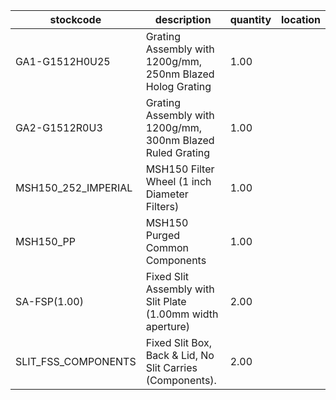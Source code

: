 |stockcode|description|quantity|location|
|---------|-----------|--------|--------|
|GA1-G1512H0U25|Grating Assembly with 1200g/mm, 250nm Blazed Holog Grating|1.00||
|GA2-G1512R0U3|Grating Assembly with 1200g/mm, 300nm Blazed Ruled Grating|1.00||
|MSH150_252_IMPERIAL|MSH150 Filter Wheel (1 inch Diameter Filters)|1.00||
|MSH150_PP|MSH150 Purged Common Components|1.00||
|SA-FSP(1.00)|Fixed Slit Assembly with Slit Plate (1.00mm width aperture)|2.00||
|SLIT_FSS_COMPONENTS|Fixed Slit Box, Back & Lid, No Slit Carries (Components).|2.00||
